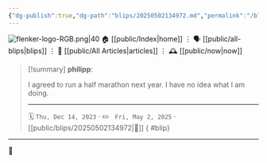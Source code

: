 ```yaml
---
{"dg-publish":true,"dg-path":"blips/20250502134972.md","permalink":"/blips/20250502134972/","title":"philipp on Threads @ 2023-12-14"}
---
```



<div class="transclusion internal-embed is-loaded"><div class="markdown-embed">




![flenker-logo-RGB.png|40](/img/user/attachments/flenker-logo-RGB.png)
🏠 [[public/Index\|home]]  ⋮ 🗣️ [[public/all-blips\|blips]] ⋮  📝 [[public/All Articles\|articles]]  ⋮ 🕰️ [[public/now\|now]]


</div></div>


> [!summary] **philipp**:
>
> I agreed to run a half marathon next year. I have no idea what I am doing.
> - - -
>
> 🗓️ <code>Thu, Dec 14, 2023</code>  · ✏️ <code> Fri, May 2, 2025</code>  · [[public/blips/20250502134972\|🔗]]
{ #blip}


- - -

 👾
